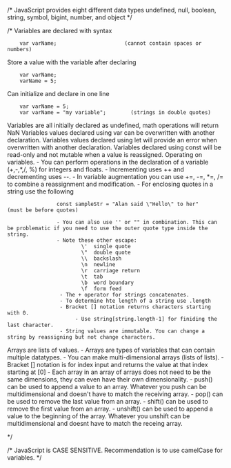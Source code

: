 
/* JavaScript provides eight different data types
        undefined, null, boolean, string, symbol, bigint, number, and object
*/

/* Variables are declared with syntax

        var varName;                      (cannot contain spaces or numbers)
   Store a value with the variable after declaring
   
        var varName;
        varName = 5;
        
   Can initialize and declare in one line
   
        var varName = 5;
        var varName = "my variable";        (strings in double quotes)
        
   Variables are all initially declared as undefined, math operations will return NaN
   Variables values declared using var can be overwritten with another declaration.
   Variables values declared using let will provide an error when overwritten with another declaration.
   Variables declared using const will be read-only and not mutable when a value is reassigned.
   Operating on variables.
        - You can perform operations in the declaration of a variable (+,-,*,/, %) for integers and floats.
        - Incrementing uses ++ and decrementing uses --.
        - In variable augmentation you can use +=, -=, *=, /= to combine a reassignment and modification.
        - For enclosing quotes in a string use the following
        
                    const sampleStr = "Alan said \"Hello\" to her"          (must be before quotes)
                    
                    - You can also use '' or "" in combination. This can be problematic if you need to use the outer quote type inside the string.
                    - Note these other escape:
                            \'	single quote
                            \"	double quote
                            \\	backslash
                            \n	newline
                            \r	carriage return
                            \t	tab
                            \b	word boundary
                            \f	form feed
                     - The + operator for strings concatenates.
                     - To determine hte length of a string use .length
                     - Bracket [] notation returns characters starting with 0.
                          - Use string[string.length-1] for finiding the last character.
                     - String values are immutable. You can change a string by reassigning but not change characters.
   Arrays are lists of values.
          - Arrays are types of variables that can contain multiple datatypes.
          - You can make multi-dimensional arrays (lists of lists).
                     - Bracket [] notation is for index input and returns the value at that index starting at [0]
                     - Each array in an array of arrays does not need to be the same dimensions, they can even have their own dimensionality.
                     - push() can be used to append a value to an array. Whatever you push can be multidimensional and doesn't have to match the receiving array.
                     - pop() can be used to remove the last value from an array.
                     - shift() can be used to remove the first value from an array.
                     - unshift() can be used to append a value to the beginning of the array. Whatever you unshift can be multidimensional and doesnt have to match the receing array.
                 
*/

/* JavaScript is CASE SENSITIVE. Recommendation is to use camelCase for variables.
*/
